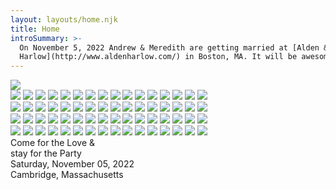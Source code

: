 ```yaml
---
layout: layouts/home.njk
title: Home
introSummary: >-
  On November 5, 2022 Andrew & Meredith are getting married at [Alden &
  Harlow](http://www.aldenharlow.com/) in Boston, MA. It will be awesome.
---
```

<style>
  body {
    height: 100vh;
  }

  main {
    flex-shrink: 1;
  }
</style>
<div class="page-content">
  <div class="col img-col">
    <div class="img-wrapper">
      <img src="https://res.cloudinary.com/aborstein/image/upload/c_scale,h_1200,q_auto:best,c_fill,g_auto:faces/v1660502773/meredrew-box.webp">
    </div>
  </div>

  <div class="col text-col">
    <div class="all-blobs">
      <div class="blobs left">
        <div class="blob-wrapper">
          <img class="blob purple b" src="/images/blob-09.svg" />
          <img class="blob purple c" src="/images/blob-09.svg" />
          <img class="blob blue-light-2" src="/images/blob-06.svg" />
          <img class="blob purple d" src="/images/blob-09.svg" />
          <img class="blob blue-light-1" src="/images/blob-05.svg" />
          <img class="blob blue-light-3" src="/images/blob-07.svg" />
          <img class="blob blue-intense-1 b" src="/images/blob-04.svg" />
          <img class="blob blue-intense-2" src="/images/blob-08.svg" />
          <img class="blob blue-soft-1 a" src="/images/blob-01.svg" />
          <img class="blob blue b" src="/images/blob-03.svg" />
          <img class="blob blue-soft-2 a" src="/images/blob-02.svg" />
          <img class="blob blue a" src="/images/blob-03.svg" />
          <img class="blob blue-soft-1 b" src="/images/blob-01.svg" />
          <img class="blob blue-intense-1 a" src="/images/blob-04.svg" />
          <img class="blob blue c" src="/images/blob-03.svg" />
          <img class="blob blue-soft-2 b" src="/images/blob-02.svg" />
        </div>
      </div>
      <div class="blobs right">
        <div class="blob-wrapper">
          <img class="blob purple b" src="/images/blob-09.svg" />
          <img class="blob purple c" src="/images/blob-09.svg" />
          <img class="blob blue-light-2" src="/images/blob-06.svg" />
          <img class="blob purple d" src="/images/blob-09.svg" />
          <img class="blob blue-light-1" src="/images/blob-05.svg" />
          <img class="blob blue-light-3" src="/images/blob-07.svg" />
          <img class="blob blue-intense-1 b" src="/images/blob-04.svg" />
          <img class="blob blue-intense-2" src="/images/blob-08.svg" />
          <img class="blob blue-soft-1 a" src="/images/blob-01.svg" />
          <img class="blob blue b" src="/images/blob-03.svg" />
          <img class="blob blue-soft-2 a" src="/images/blob-02.svg" />
          <img class="blob blue a" src="/images/blob-03.svg" />
          <img class="blob blue-soft-1 b" src="/images/blob-01.svg" />
          <img class="blob blue-intense-1 a" src="/images/blob-04.svg" />
          <img class="blob blue c" src="/images/blob-03.svg" />
          <img class="blob blue-soft-2 b" src="/images/blob-02.svg" />
        </div>
      </div>
      <div class="blobs bottom">
        <div class="blob-wrapper">
          <img class="blob purple b" src="/images/blob-09.svg" />
          <img class="blob purple c" src="/images/blob-09.svg" />
          <img class="blob blue-light-2" src="/images/blob-06.svg" />
          <img class="blob purple d" src="/images/blob-09.svg" />
          <img class="blob blue-light-1" src="/images/blob-05.svg" />
          <img class="blob blue-light-3" src="/images/blob-07.svg" />
          <img class="blob blue-intense-1 b" src="/images/blob-04.svg" />
          <img class="blob blue-intense-2" src="/images/blob-08.svg" />
          <img class="blob blue-soft-1 a" src="/images/blob-01.svg" />
          <img class="blob blue b" src="/images/blob-03.svg" />
          <img class="blob blue-soft-2 a" src="/images/blob-02.svg" />
          <img class="blob blue a" src="/images/blob-03.svg" />
          <img class="blob blue-soft-1 b" src="/images/blob-01.svg" />
          <img class="blob blue-intense-1 a" src="/images/blob-04.svg" />
          <img class="blob blue c" src="/images/blob-03.svg" />
          <img class="blob blue-soft-2 b" src="/images/blob-02.svg" />
        </div>
      </div>
      <div class="blobs">
        <div class="blob-wrapper">
          <img class="blob purple b" src="/images/blob-09.svg" />
          <img class="blob purple c" src="/images/blob-09.svg" />
          <img class="blob blue-light-2" src="/images/blob-06.svg" />
          <img class="blob purple d" src="/images/blob-09.svg" />
          <img class="blob blue-light-1" src="/images/blob-05.svg" />
          <img class="blob blue-light-3" src="/images/blob-07.svg" />
          <img class="blob blue-intense-1 b" src="/images/blob-04.svg" />
          <img class="blob blue-intense-2" src="/images/blob-08.svg" />
          <img class="blob blue-soft-1 a" src="/images/blob-01.svg" />
          <img class="blob blue b" src="/images/blob-03.svg" />
          <img class="blob blue-soft-2 a" src="/images/blob-02.svg" />
          <img class="blob blue a" src="/images/blob-03.svg" />
          <img class="blob blue-soft-1 b" src="/images/blob-01.svg" />
          <img class="blob blue-intense-1 a" src="/images/blob-04.svg" />
          <img class="blob blue c" src="/images/blob-03.svg" />
          <img class="blob blue-soft-2 b" src="/images/blob-02.svg" />
        </div>
        <div class="noise"></div>
      </div>
    </div>
    <div class="text">
      <div class="one">
        <span class="come">Come for the</span>
        <span class="love">Love</span>
        <span class="and">&</span>
      </div>
      <div class="two">
        <span class="stay">stay for the</span>
        <span class="party">Party</span>
      </div>
    </div>
    <div class="meta">
      <div class="date-and-time">
        <time>Saturday, November 05, 2022</time>
      </div>
      <div class="location">
        <span>Cambridge, Massachusetts</span>
      </div>
    </div>
  </div>
</div>
